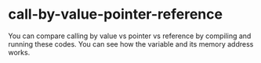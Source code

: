 # call-by-value-pointer-reference
You can compare calling by value vs pointer vs reference by compiling and running these codes. You can see how the variable and its memory address works.
